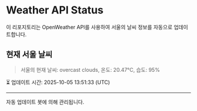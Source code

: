 
# Weather API Status

이 리포지토리는 OpenWeather API를 사용하여 서울의 날씨 정보를 자동으로 업데이트합니다.

## 현재 서울 날씨
> 서울의 현재 날씨: overcast clouds, 온도: 20.47°C, 습도: 95%

⏳ 업데이트 시간: 2025-10-05 13:51:33 (UTC)

---
자동 업데이트 봇에 의해 관리됩니다.

